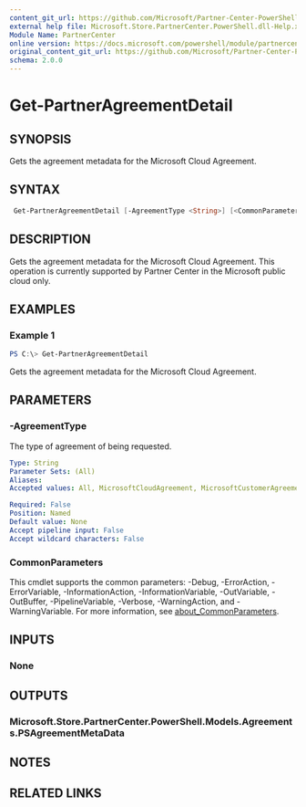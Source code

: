 ```yaml
---
content_git_url: https://github.com/Microsoft/Partner-Center-PowerShell/blob/master/docs/help/Get-PartnerAgreementDetail.md
external help file: Microsoft.Store.PartnerCenter.PowerShell.dll-Help.xml
Module Name: PartnerCenter
online version: https://docs.microsoft.com/powershell/module/partnercenter/Get-PartnerAgreementDetail
original_content_git_url: https://github.com/Microsoft/Partner-Center-PowerShell/blob/master/docs/help/Get-PartnerAgreementDetail.md
schema: 2.0.0
---
```


# Get-PartnerAgreementDetail

## SYNOPSIS
Gets the agreement metadata for the Microsoft Cloud Agreement.

## SYNTAX

```powershell
 Get-PartnerAgreementDetail [-AgreementType <String>] [<CommonParameters>]
```

## DESCRIPTION
Gets the agreement metadata for the  Microsoft Cloud Agreement. This operation is currently supported by Partner Center in the Microsoft public cloud only.

## EXAMPLES

### Example 1
```powershell
PS C:\> Get-PartnerAgreementDetail
```

Gets the agreement metadata for the Microsoft Cloud Agreement.

## PARAMETERS

### -AgreementType
The type of agreement of being requested.

```yaml
Type: String
Parameter Sets: (All)
Aliases:
Accepted values: All, MicrosoftCloudAgreement, MicrosoftCustomerAgreement

Required: False
Position: Named
Default value: None
Accept pipeline input: False
Accept wildcard characters: False
```

### CommonParameters
This cmdlet supports the common parameters: -Debug, -ErrorAction, -ErrorVariable, -InformationAction, -InformationVariable, -OutVariable, -OutBuffer, -PipelineVariable, -Verbose, -WarningAction, and -WarningVariable. For more information, see [about_CommonParameters](http://go.microsoft.com/fwlink/?LinkID=113216).

## INPUTS

### None

## OUTPUTS

### Microsoft.Store.PartnerCenter.PowerShell.Models.Agreements.PSAgreementMetaData

## NOTES

## RELATED LINKS
